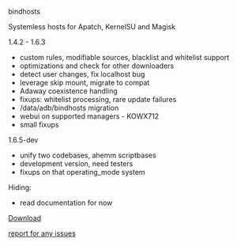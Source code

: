 bindhosts

Systemless hosts for Apatch, KernelSU and Magisk

  1.4.2 - 1.6.3
   - custom rules, modifiable sources, blacklist and whitelist support
   - optimizations and check for other downloaders
   - detect user changes, fix localhost bug
   - leverage skip mount, migrate to compat
   - Adaway coexistence handling
   - fixups: whitelist processing, rare update failures
   - /data/adb/bindhosts migration  
   - webui on supported managers - KOWX712
   - small fixups
    
  1.6.5-dev
   - unify two codebases, ahemm scriptbases
   - development version, need testers
   - fixups on that operating_mode system
    
Hiding: 

- read documentation for now


  
[Download](https://raw.githubusercontent.com/backslashxx/bindhosts/staging/module.zip)

[report for any issues](https://github.com/backslashxx/bindhosts/issues)

